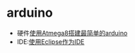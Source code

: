 # arduino

* 硬件[使用Atmega8搭建最简单的arduino](m8-ardunio)
* IDE:[使用Eclipse作为IDE](http://www.wikihow.com/Write-Arduino-Software-in-C)